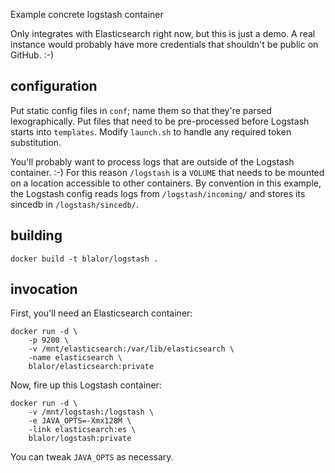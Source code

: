 Example concrete logstash container

Only integrates with Elasticsearch right now, but this is just a demo.  A real
instance would probably have more credentials that shouldn't be public on
GitHub. :-)

## configuration

Put static config files in `conf`; name them so that they're parsed
lexographically.  Put files that need to be pre-processed before Logstash starts
into `templates`.  Modify `launch.sh` to handle any required token substitution.

You'll probably want to process logs that are outside of the Logstash container.
:-)  For this reason `/logstash` is a `VOLUME` that needs to be mounted on a
location accessible to other containers.  By convention in this example, the
Logstash config reads logs from `/logstash/incoming/` and stores its sincedb in
`/logstash/sincedb/`.

## building

    docker build -t blalor/logstash .

## invocation

First, you'll need an Elasticsearch container:

    docker run -d \
        -p 9200 \
        -v /mnt/elasticsearch:/var/lib/elasticsearch \
        -name elasticsearch \
        blalor/elasticsearch:private

Now, fire up this Logstash container:

    docker run -d \
        -v /mnt/logstash:/logstash \
        -e JAVA_OPTS=-Xmx128M \
        -link elasticsearch:es \
        blalor/logstash:private

You can tweak `JAVA_OPTS` as necessary.
